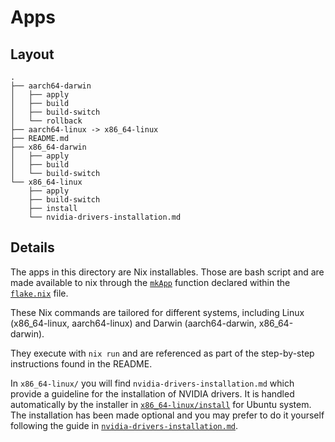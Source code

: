 # Apps

## Layout

```text
.
├── aarch64-darwin
│   ├── apply
│   ├── build
│   ├── build-switch
│   └── rollback
├── aarch64-linux -> x86_64-linux
├── README.md
├── x86_64-darwin
│   ├── apply
│   ├── build
│   └── build-switch
└── x86_64-linux
    ├── apply
    ├── build-switch
    ├── install
    └── nvidia-drivers-installation.md
```

## Details

The apps in this directory are Nix installables. Those are bash script and are made available to nix through the [`mkApp`](../flake.nix#L47) function declared within the [`flake.nix`](../flake.nix) file.

These Nix commands are tailored for different systems, including Linux (x86_64-linux, aarch64-linux) and Darwin (aarch64-darwin, x86_64-darwin).

They execute with `nix run` and are referenced as part of the step-by-step instructions found in the README.

In `x86_64-linux/` you will find `nvidia-drivers-installation.md` which provide a guideline for the installation of NVIDIA drivers. It is handled automatically by the installer in [`x86_64-linux/install`](x86_64-linux/install#L55-L137) for Ubuntu system. The installation has been made optional and you may prefer to do it yourself following the guide in [`nvidia-drivers-installation.md`](x86_64-linux/nvidia-drivers-installation.md).
